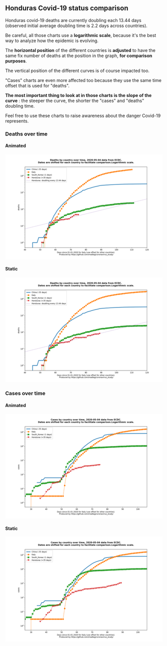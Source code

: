 ## Honduras Covid-19 status comparison 

Honduras covid-19 deaths are currently doubling each 13.44 days (observed initial average doubling time is 2.2 days across countries).



Be careful, all those charts use a **logarithmic scale**, because it's the best way to analyze how the epidemic is evolving.
 
The **horizontal position** of the different countries is **adjusted** to have the same fix number of deaths at the position in the graph, **for comparison purposes**.

The vertical position of the different curves is of course impacted too.

"Cases" charts are even more affected too because they use the same time offset that is used for "deaths".

**The most important thing to look at in those charts is the slope of the curve** : the steeper the curve, the shorter the "cases" and "deaths" doubling time.

Feel free to use these charts to raise awareness about the danger Covid-19 represents. 


 
### Deaths over time
 
#### Animated
![Honduras covid-19 deaths animated chart](https://raw.githubusercontent.com/madlag/coronavirus_study/master/notebooks/graphs/2020-05-04/countries/Honduras/2020-05-04_Honduras_deaths.gif "Honduras covid-19 deaths animated chart")   
 
#### Static
![Honduras covid-19 deaths static chart](https://raw.githubusercontent.com/madlag/coronavirus_study/master/notebooks/graphs/2020-05-04/countries/Honduras/2020-05-04_Honduras_deaths.png "Honduras covid-19 deaths static chart")   

 
### Cases over time
 
#### Animated
![Honduras covid-19 cases animated chart](https://raw.githubusercontent.com/madlag/coronavirus_study/master/notebooks/graphs/2020-05-04/countries/Honduras/2020-05-04_Honduras_cases.gif "Honduras covid-19 cases animated chart")   
 
#### Static
![Honduras covid-19 cases static chart](https://raw.githubusercontent.com/madlag/coronavirus_study/master/notebooks/graphs/2020-05-04/countries/Honduras/2020-05-04_Honduras_cases.png "Honduras covid-19 cases static chart")   

